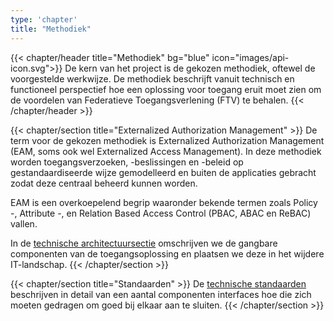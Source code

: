 ```yaml
---
type: 'chapter'
title: "Methodiek"
---
```


{{< chapter/header title="Methodiek" bg="blue" icon="images/api-icon.svg">}}
De kern van het project is de gekozen methodiek, oftewel de voorgestelde werkwijze. De methodiek beschrijft vanuit technisch en functioneel perspectief hoe een oplossing voor toegang eruit moet zien om de voordelen van Federatieve Toegangsverlening (FTV) te behalen.
{{< /chapter/header >}}

{{< chapter/section title="Externalized Authorization Management" >}}
De term voor de gekozen methodiek is Externalized Authorization Management (EAM, soms ook wel Externalized Access Management).
In deze methodiek worden toegangsverzoeken, -beslissingen en -beleid op gestandaardiseerde wijze gemodelleerd
en buiten de applicaties gebracht zodat deze centraal beheerd kunnen worden.

EAM is een overkoepelend begrip waaronder bekende termen zoals
Policy -, Attribute -, en Relation Based Access Control (PBAC, ABAC en ReBAC) vallen.

In de [technische architectuursectie](architectuur) omschrijven we de gangbare componenten van de toegangsoplossing en plaatsen we deze in het wijdere IT-landschap.
{{< /chapter/section >}}

{{< chapter/section title="Standaarden" >}}
De [technische standaarden](standaarden) beschrijven in detail van een aantal componenten interfaces hoe die
zich moeten gedragen om goed bij elkaar aan te sluiten.
{{< /chapter/section >}}
